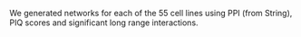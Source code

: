 We generated networks for each of the 55 cell lines using PPI (from String), PIQ scores and significant long range interactions.
